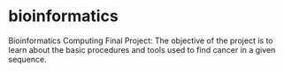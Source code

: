 # bioinformatics
Bioinformatics Computing Final Project: The objective of the project is to learn about the basic procedures and tools used to find cancer in a given sequence.
